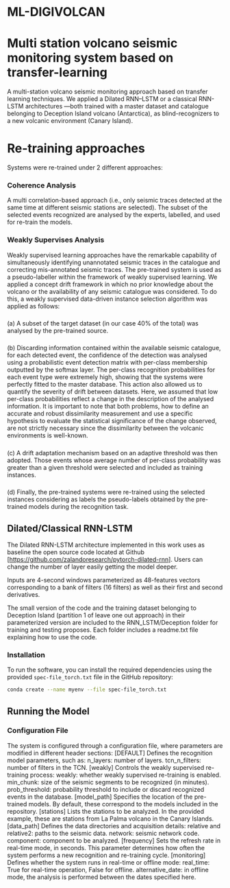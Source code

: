 # ML-DIGIVOLCAN
# Multi station volcano seismic monitoring system based on transfer-learning
A multi-station volcano seismic monitoring approach based on transfer learning techniques. We applied a Dilated RNN–LSTM or a classical RNN-LSTM architectures —both trained with a master dataset and catalogue belonging to Deception Island volcano (Antarctica), as blind-recognizers to a new volcanic environment (Canary Island). 

# Re-training approaches
Systems were re-trained under 2 different approaches: 

### Coherence Analysis
A multi correlation-based approach (i.e., only seismic traces detected at the same time at different seismic stations are selected). The subset of the selected events recognized are analysed by the experts, labelled, and used for re-train the models.

### Weakly Supervises Analysis
Weakly supervised learning approaches have the remarkable capability of simultaneously identifying unannotated seismic traces in the catalogue and correcting mis-annotated seismic traces. The pre-trained system is used as a pseudo-labeller within the framework of weakly supervised learning. We applied a concept drift framework in which no prior knowledge about the volcano or the availability of any seismic catalogue was considered. To do this, a weakly supervised
data-driven instance selection algorithm was applied as follows:
#####
  (a) A subset of the target dataset (in our case 40% of the total) was analysed by the pre-trained source.
#####
  (b) Discarding information contained within the available seismic catalogue, for each detected event, the confidence of the detection was analysed using a probabilistic event detection matrix with per-class membership outputted by the softmax layer. The per-class recognition probabilities for each event type were extremely high, showing that the systems were perfectly fitted to the master database. This action also allowed us to quantify the severity of drift between datasets. Here, we assumed that low per-class probabilities reflect a change in the description of the analysed information. It is important to note that both problems, how to define an accurate and robust dissimilarity measurement and use a specific hypothesis to evaluate
the statistical significance of the change observed, are not strictly necessary since the dissimilarity between the volcanic environments is well-known.
#####
  (c) A drift adaptation mechanism based on an adaptive threshold was then adopted. Those events whose average number of per-class probability was greater than a given threshold were selected and included as training instances.
  #####
  (d) Finally, the pre-trained systems were re-trained using the selected instances considering as labels the pseudo-labels obtained by the pre-trained models during the recognition task.


## Dilated/Classical RNN-LSTM

The Dilated RNN-LSTM architecture implemented in this work uses as baseline the open source code located at Github [https://github.com/zalandoresearch/pytorch-dilated-rnn]. Users can change the number of layer easily getting the model deeper.

Inputs are 4-second windows parameterized as 48-features vectors corresponding to a bank of filters (16 filters) as well as their first and second derivatives.

The small version of the code and the training dataset belonging to Deception Island (partition 1 of leave one out approach) in their parameterized version are included to the RNN_LSTM/Deception folder for training and testing proposes. Each folder includes a readme.txt file explaining how to use the code.

### Installation

To run the software, you can install the required dependencies using the provided `spec-file_torch.txt` file in the GitHub repository:  

```bash
conda create --name myenv --file spec-file_torch.txt
``` 

## Running the Model

### Configuration File
The system is configured through a configuration file, where parameters are modified in different header sections:
[DEFAULT]
Defines the recognition model parameters, such as:
n_layers: number of layers.
tcn_n_filters: number of filters in the TCN.
[weakly]
Controls the weakly supervised re-training process:
weakly: whether weakly supervised re-training is enabled.
min_chunk: size of the seismic segments to be recognized (in minutes).
prob_threshold: probability threshold to include or discard recognized events in the database.
[model_path]
Specifies the location of the pre-trained models. By default, these correspond to the models included in the repository.
[stations]
Lists the stations to be analyzed. In the provided example, these are stations from La Palma volcano in the Canary Islands.
[data_path]
Defines the data directories and acquisition details:
relative and relative2: paths to the seismic data.
network: seismic network code.
component: component to be analyzed.
[frequency]
Sets the refresh rate in real-time mode, in seconds. This parameter determines how often the system performs a new recognition and re-training cycle.
[monitoring]
Defines whether the system runs in real-time or offline mode:
real_time: True for real-time operation, False for offline.
alternative_date: in offline mode, the analysis is performed between the dates specified here.



